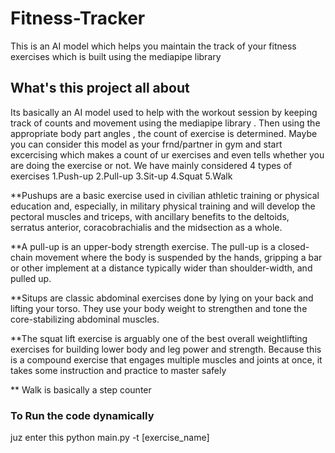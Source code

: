 # Fitness-Tracker
This is an AI model which helps you maintain the track of your fitness exercises which is built using the mediapipe library
## What's this project all about
 Its basically an AI model used to help with the workout session by keeping track of counts and movement using the mediapipe library . Then using the appropriate body part angles , the count of exercise is determined.
Maybe you can consider this model as your frnd/partner in gym and start excercising which makes a count of ur exercises and even tells whether you are doing the exercise or not.
We have mainly considered 4 types of exercises
1.Push-up
2.Pull-up
3.Sit-up
4.Squat
5.Walk 

**Pushups are a basic exercise used in civilian athletic training or physical education and, especially, in military physical training and will develop the pectoral muscles and triceps, with ancillary benefits to the deltoids, serratus anterior, coracobrachialis and the midsection as a whole.

**A pull-up is an upper-body strength exercise. The pull-up is a closed-chain movement where the body is suspended by the hands, gripping a bar or other implement at a distance typically wider than shoulder-width, and pulled up.

**Situps are classic abdominal exercises done by lying on your back and lifting your torso. They use your body weight to strengthen and tone the core-stabilizing abdominal muscles.

**The squat lift exercise is arguably one of the best overall weightlifting exercises for building lower body and leg power and strength. Because this is a compound exercise that engages multiple muscles and joints at once, it takes some instruction and practice to master safely

** Walk is basically a step counter

### To Run the code dynamically 
juz enter this
python main.py -t [exercise_name]
